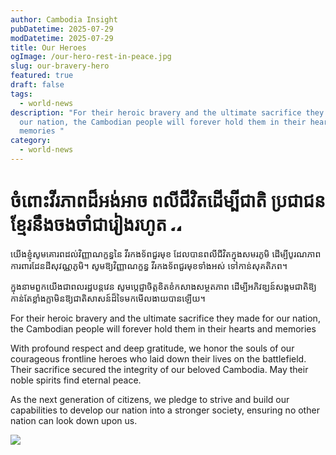 ```yaml
---
author: Cambodia Insight
pubDatetime: 2025-07-29
modDatetime: 2025-07-29
title: Our Heroes
ogImage: /our-hero-rest-in-peace.jpg
slug: our-bravery-hero
featured: true
draft: false
tags:
  - world-news
description: "For their heroic bravery and the ultimate sacrifice they made for
  our nation, the Cambodian people will forever hold them in their hearts and
  memories "
category:
  - world-news
---
```


# ចំពោះវីរភាពដ៏អង់អាច ពលីជីវិតដើម្បីជាតិ ប្រជាជនខ្មែរនឹងចងចាំជារៀងរហូត <img src="https://static.xx.fbcdn.net/images/emoji.php/v9/t59/2/16/1f54a.png" alt="🕊" class="xz74otr x15mokao x1ga7v0g x16uus16 xbiv7yw" style="border: 0px; border-radius: 0px; object-fit: fill; animation-name: none !important; transition-property: none !important;" width="16" height="16">

យើងខ្ញុំសូមគោរពដល់វិញ្ញាណក្ខន្ធនៃ វីរកងទ័ពជួរមុខ ដែលបានពលីជីវិតក្នុងសមរភូមិ ដើម្បីបូរណភាពការពារដែនដីសុវណ្ណភូមិ។ សូមឱ្យវិញ្ញាណក្ខន្ធ វីរកងទ័ពជួរមុខទាំងអស់ ទៅកាន់សុគតិភព។

ក្នុងនាមពួកយើងជាពលរដ្ឋបន្ដវេន សូមប្ដេជ្ញាចិត្ដខិតខំកសាងសម្ថតភាព ដើម្បីអភិវឌ្ឃន៍សង្គមជាតិឱ្យកាន់តែខ្លាំងក្លាមិនឱ្យជាតិសាសន៍ដ៏ទៃមកមើលងាយបានឡើយ។

For their heroic bravery and the ultimate sacrifice they made for our nation, the Cambodian people will forever hold them in their hearts and memories

With profound respect and deep gratitude, we honor the souls of our courageous frontline heroes who laid down their lives on the battlefield. Their sacrifice secured the integrity of our beloved Cambodia. May their noble spirits find eternal peace.

As the next generation of citizens, we pledge to strive and build our capabilities to develop our nation into a stronger society, ensuring no other nation can look down upon us.

![](/our-hero-rest-in-peace.jpg)
